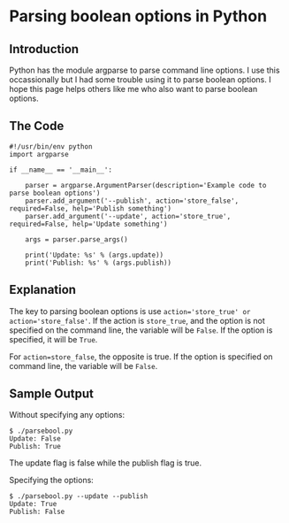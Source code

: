 # Parsing boolean options in Python
## Introduction
Python has the module argparse to parse command line options. I use this occassionally but I had some trouble using it to parse boolean options.
I hope this page helps others like me who also want to parse boolean options.

## The Code
```
#!/usr/bin/env python
import argparse

if __name__ == '__main__':

    parser = argparse.ArgumentParser(description='Example code to parse boolean options')
    parser.add_argument('--publish', action='store_false', required=False, help='Publish something')
    parser.add_argument('--update', action='store_true', required=False, help='Update something')

    args = parser.parse_args()
    
    print('Update: %s' % (args.update))
    print('Publish: %s' % (args.publish))
```

## Explanation
The key to parsing boolean options is use `action='store_true' or action='store_false'`.
If the action is `store_true`, and the option is not specified on the command line, the variable will be `False`.
If the option is specified, it will be `True`.

For `action=store_false`, the opposite is true. If the option is specified on command line, the variable will be `False`.

## Sample Output

Without specifying any options:
```
$ ./parsebool.py 
Update: False
Publish: True
```

The update flag is false while the publish flag is true.

Specifying the options:
```
$ ./parsebool.py --update --publish
Update: True
Publish: False
```
